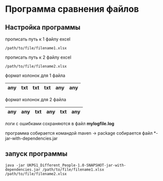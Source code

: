 # Программа сравнения файлов

## Настройка программы
прописать путь к 1 файлу excel
```shell
/path/to/file/filename1.xlsx
```
прописать путь к 2 файлу excel
```shell
/path/to/file/filename2.xlsx
```
формат колонок для 1 файла

| any | txt | txt | txt | any | any |
|-----|-----|-----|-----|-----|-----|

формат колонок для 2 файла

| any | any | txt | any | txt | any |
|-----|-----|-----|-----|-----|-----|
логи с ошибками сохраняются в файл **mylogfile.log**

программа собирается командой maven -> package
собирается файл *-jar-with-dependencies.jar

## запуск программы

```shell
java -jar UKPG1_Different_People-1.0-SNAPSHOT-jar-with-dependencies.jar /path/to/file/filename1.xlsx /path/to/file/filename2.xlsx
```